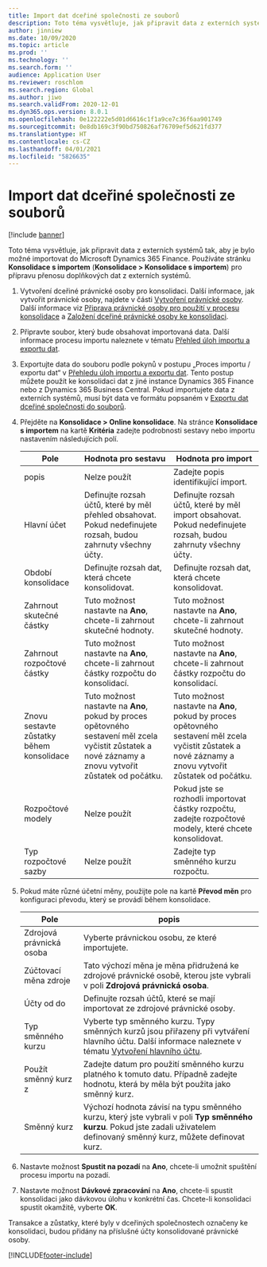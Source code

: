 ```yaml
---
title: Import dat dceřiné společnosti ze souborů
description: Toto téma vysvětluje, jak připravit data z externích systémů tak, aby je bylo možné importovat do Microsoft Dynamics 365 Finance.
author: jinniew
ms.date: 10/09/2020
ms.topic: article
ms.prod: ''
ms.technology: ''
ms.search.form: ''
audience: Application User
ms.reviewer: roschlom
ms.search.region: Global
ms.author: jiwo
ms.search.validFrom: 2020-12-01
ms.dyn365.ops.version: 8.0.1
ms.openlocfilehash: 0e122222e5d01d6616c1f1a9ce7c36f6aa901749
ms.sourcegitcommit: 0e8db169c3f90bd750826af76709ef5d621fd377
ms.translationtype: HT
ms.contentlocale: cs-CZ
ms.lasthandoff: 04/01/2021
ms.locfileid: "5826635"
---
```

# <a name="import-subsidiary-data-from-files"></a>Import dat dceřiné společnosti ze souborů

[!include [banner](../includes/banner.md)]

Toto téma vysvětluje, jak připravit data z externích systémů tak, aby je bylo možné importovat do Microsoft Dynamics 365 Finance. Používáte stránku **Konsolidace s importem** (**Konsolidace \> Konsolidace s importem**) pro přípravu přenosu doplňkových dat z externích systémů.

1. Vytvoření dceřiné právnické osoby pro konsolidaci. Další informace, jak vytvořit právnické osoby, najdete v části [Vytvoření právnícké osoby](../../fin-ops-core/fin-ops/organization-administration/tasks/create-legal-entity.md). Další informace viz [Připrava právnické osoby pro použití v procesu konsolidace](prepare-company-for-consolidation.md) a [Založení dceřiné právnické osoby ke konsolidaci](set-up-subsidiary-company-for-consolidation.md).

2. Připravte soubor, který bude obsahovat importovaná data. Další informace procesu importu naleznete v tématu [Přehled úloh importu a exportu dat](../../fin-ops-core/dev-itpro/data-entities/data-import-export-job.md).
3. Exportujte data do souboru podle pokynů v postupu „Proces importu / exportu dat“ v [Přehledu úloh importu a exportu dat](../../fin-ops-core/dev-itpro/data-entities/data-import-export-job.md). Tento postup můžete použít ke konsolidaci dat z jiné instance Dynamics 365 Finance nebo z Dynamics 365 Business Central. Pokud importujete data z externích systémů, musí být data ve formátu popsaném v [Exportu dat dceřiné společnosti do souborů](export-subsidiary-data-to-file.md).
4. Přejděte na **Konsolidace \> Online konsolidace**. Na stránce **Konsolidace s importem** na kartě **Kritéria** zadejte podrobnosti sestavy nebo importu nastavením následujících polí.

    | Pole                                 | Hodnota pro sestavu | Hodnota pro import |
    |---------------------------------------|----------------------|----------------------|
    | popis                           | Nelze použít | Zadejte popis identifikující import. |
    | Hlavní účet                          | Definujte rozsah účtů, které by měl přehled obsahovat. Pokud nedefinujete rozsah, budou zahrnuty všechny účty. | Definujte rozsah účtů, které by měl import obsahovat. Pokud nedefinujete rozsah, budou zahrnuty všechny účty. |
    | Období konsolidace                  | Definujte rozsah dat, která chcete konsolidovat. | Definujte rozsah dat, která chcete konsolidovat. |
    | Zahrnout skutečné částky                | Tuto možnost nastavte na **Ano**, chcete-li zahrnout skutečné hodnoty. | Tuto možnost nastavte na **Ano**, chcete-li zahrnout skutečné hodnoty. |
    | Zahrnout rozpočtové částky                | Tuto možnost nastavte na **Ano**, chcete-li zahrnout částky rozpočtu do konsolidací. | Tuto možnost nastavte na **Ano**, chcete-li zahrnout částky rozpočtu do konsolidací. |
    | Znovu sestavte zůstatky během konsolidace | Tuto možnost nastavte na **Ano**, pokud by proces opětovného sestavení měl zcela vyčistit zůstatek a nové záznamy a znovu vytvořit zůstatek od počátku. | Tuto možnost nastavte na **Ano**, pokud by proces opětovného sestavení měl zcela vyčistit zůstatek a nové záznamy a znovu vytvořit zůstatek od počátku. |
    | Rozpočtové modely                         | Nelze použít | Pokud jste se rozhodli importovat částky rozpočtu, zadejte rozpočtové modely, které chcete konsolidovat. |
    | Typ rozpočtové sazby                      | Nelze použít | Zadejte typ směnného kurzu rozpočtu. |

6. Pokud máte různé účetní měny, použijte pole na kartě **Převod měn** pro konfiguraci převodu, který se provádí během konsolidace.

    | Pole                      | popis |
    |----------------------------|-------------|
    | Zdrojová právnická osoba        | Vyberte právnickou osobu, ze které importujete. |
    | Zúčtovací měna zdroje | Tato výchozí měna je měna přidružená ke zdrojové právnické osobě, kterou jste vybrali v poli **Zdrojová právnická osoba**. |
    | Účty od do       | Definujte rozsah účtů, které se mají importovat ze zdrojové právnické osoby. |
    | Typ směnného kurzu         | Vyberte typ směnného kurzu. Typy směnných kurzů jsou přiřazeny při vytváření hlavního účtu. Další informace naleznete v tématu [Vytvoření hlavního účtu](tasks/create-main-account.md). |
    | Použít směnný kurz z   | Zadejte datum pro použití směnného kurzu platného k tomuto datu. Případně zadejte hodnotu, která by měla být použita jako směnný kurz. |
    | Směnný kurz              | Výchozí hodnota závisí na typu směnného kurzu, který jste vybrali v poli **Typ směnného kurzu**. Pokud jste zadali uživatelem definovaný směnný kurz, můžete definovat kurz. |

7. Nastavte možnost **Spustit na pozadí** na **Ano**, chcete-li umožnit spuštění procesu importu na pozadí.
8. Nastavte možnost **Dávkové zpracování** na **Ano**, chcete-li spustit konsolidaci jako dávkovou úlohu v konkrétní čas. Chcete-li konsolidaci spustit okamžitě, vyberte **OK**. 

Transakce a zůstatky, které byly v dceřiných společnostech označeny ke konsolidaci, budou přidány na příslušné účty konsolidované právnické osoby.


[!INCLUDE[footer-include](../../includes/footer-banner.md)]